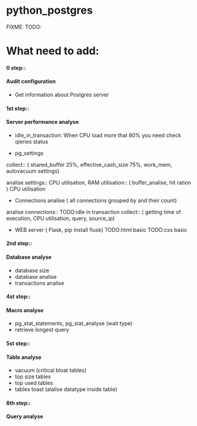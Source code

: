 # python_postgres
FIXME:
TODO:
# What need to add:

#### 0 step::
#### Audit configuration

- Get information about Postgres server

#### 1st step::
#### Server performance analyse

- idle_in_transaction:
    When CPU load more that 80% you need check qieries status 

- pg_settings 

collect::
(
    shared_buffer 25%,
    effective_cash_size 75%,
    work_mem,
    autovacuum settings)

analise settings::
CPU utilisation,
RAM utilisation::
(
    buffer_analise,
    hit ration
)
CPU utilisation

- Connections analise (
all connections grouped by and their count)

analise connections::
TODO:idle in transaction
collect::
(
    getting time of execution,
    CPU utilisation,
    query,
    source_ip)

- WEB server (
Flask,
pip install flusk)
TODO:html basic
TODO:css basic

#### 2nd step::
#### Database analyse
- database size
- database analise
- transactions analise

#### 4st step::
#### Macro analyse
- pg_stat_statements, pg_stat_analyse (wait type)
- retrieve longest query

#### 5st step::
#### Table analyse

- vacuum (critical bloat tables)
- top size tables
- top used tables
- tables toast (alalise datatype inside table)

#### 6th step::
#### Query analyse

